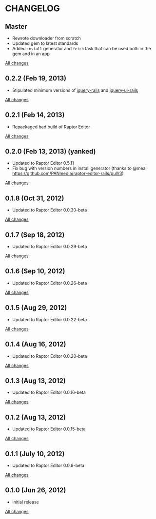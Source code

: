 # CHANGELOG

## Master

* Rewrote downloader from scratch
* Updated gem to latest standards
* Added `install` generator and `fetch` task that can be used both in the gem and in an app

[All changes](https://github.com/PANmedia/raptor-editor-rails/compare/v0.2.2...master)

## 0.2.2 (Feb 19, 2013)

* Stipulated minimum versions of [jquery-rails](https://github.com/rails/jquery-rails) and [jquery-ui-rails](https://github.com/joliss/jquery-ui-rails)

[All changes](https://github.com/PANmedia/raptor-editor-rails/compare/v0.2.1...v0.2.2)

## 0.2.1 (Feb 14, 2013)

* Repackaged bad build of Raptor Editor

[All changes](https://github.com/PANmedia/raptor-editor-rails/compare/v0.2.0...v0.2.1)

## 0.2.0 (Feb 13, 2013) (yanked)

* Updated to Raptor Editor 0.5.11
* Fix bug with version numbers in install generator (thanks to @meal https://github.com/PANmedia/raptor-editor-rails/pull/3)

[All changes](https://github.com/PANmedia/raptor-editor-rails/compare/v0.1.8...v0.2.0)

## 0.1.8 (Oct 31, 2012)

* Updated to Raptor Editor 0.0.30-beta

[All changes](https://github.com/PANmedia/raptor-editor-rails/compare/v0.1.7...v0.1.8)

## 0.1.7 (Sep 18, 2012)

* Updated to Raptor Editor 0.0.29-beta

[All changes](https://github.com/PANmedia/raptor-editor-rails/compare/v0.1.6...v0.1.7)

## 0.1.6 (Sep 10, 2012)

* Updated to Raptor Editor 0.0.26-beta

[All changes](https://github.com/PANmedia/raptor-editor-rails/compare/v0.1.5...v0.1.6)

## 0.1.5 (Aug 29, 2012)

* Updated to Raptor Editor 0.0.22-beta

[All changes](https://github.com/PANmedia/raptor-editor-rails/compare/v0.1.4...v0.1.5)

## 0.1.4 (Aug 16, 2012)

* Updated to Raptor Editor 0.0.20-beta

[All changes](https://github.com/PANmedia/raptor-editor-rails/compare/v0.1.3...v0.1.4)

## 0.1.3 (Aug 13, 2012)

* Updated to Raptor Editor 0.0.16-beta

[All changes](https://github.com/PANmedia/raptor-editor-rails/compare/v0.1.2...v0.1.3)

## 0.1.2 (Aug 13, 2012)

* Updated to Raptor Editor 0.0.15-beta

[All changes](https://github.com/PANmedia/raptor-editor-rails/compare/v0.1.1...v0.1.2)

## 0.1.1 (July 10, 2012)

* Updated to Raptor Editor 0.0.9-beta

[All changes](https://github.com/PANmedia/raptor-editor-rails/compare/v0.1.0...v0.1.1)

## 0.1.0 (Jun 26, 2012)

* Initial release

[All changes](https://github.com/PANmedia/raptor-editor-rails/compare/b9ce524e3b62d160650132dbb776f28afefb43a2...v0.1.0)
